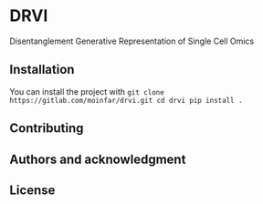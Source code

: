 # DRVI

Disentanglement Generative Representation of Single Cell Omics 

## Installation
You can install the project with
``
git clone https://gitlab.com/moinfar/drvi.git
cd drvi
pip install . 
``

## Contributing

## Authors and acknowledgment

## License
